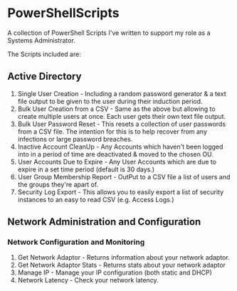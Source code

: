 # PowerShellScripts
A collection of PowerShell Scripts I've written to support my role as a Systems Administrator.

The Scripts included are:

## Active Directory

1. Single User Creation - Including a random password generator & a text file output to be given to the user during their induction period.
2. Bulk User Creation from a CSV - Same as the above but allowing to create multiple users at once. Each user gets their own text file output. 
3. Bulk User Password Reset - This resets a collection of user passwords from a CSV file. The intention for this is to help recover from any infections or large password breaches.
4. Inactive Account CleanUp - Any Accounts which haven't been logged into in a period of time are deactivated & moved to the chosen OU.
5. User Accounts Due to Expire - Any User Accounts which are due to expire in a set time period (default is 30 days.)
6. User Group Membership Report - OutPut to a CSV file a list of users and the groups they're apart of. 
7. Security Log Export - This allows you to easily export a list of security instances to an easy to read CSV (e.g. Access Logs.)

## Network Administration and Configuration

### Network Configuration and Monitoring

1. Get Network Adaptor - Returns information about your network adaptor.
2. Get Network Adaptor Stats - Returns stats about your network adaptor
3. Manage IP - Manage your IP configuration (both static and DHCP)
4. Network Latency - Check your network latency. 
